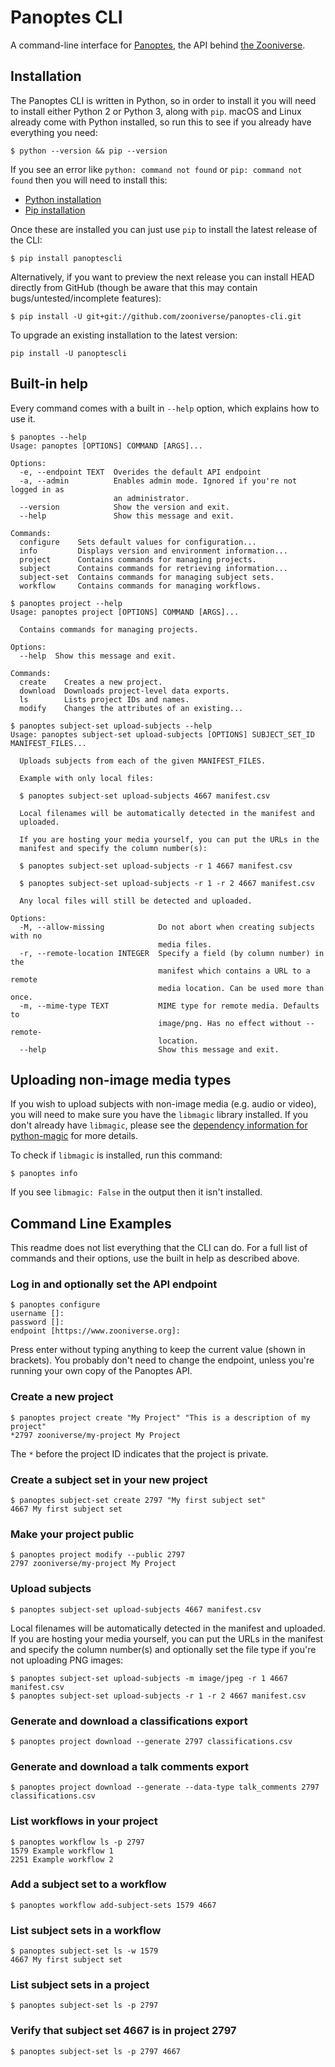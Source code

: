 # Panoptes CLI

A command-line interface for [Panoptes](https://github.com/zooniverse/Panoptes),
the API behind [the Zooniverse](https://www.zooniverse.org/).

## Installation

The Panoptes CLI is written in Python, so in order to install it you will need
to install either Python 2 or Python 3, along with `pip`. macOS and Linux
already come with Python installed, so run this to see if you already have
everything you need:

```
$ python --version && pip --version
```

If you see an error like `python: command not found` or `pip: command not found`
then you will need to install this:

- [Python installation](https://wiki.python.org/moin/BeginnersGuide/Download)
- [Pip installation](https://pip.pypa.io/en/stable/installing/)

Once these are installed you can just use `pip` to install the latest release of
the CLI:

```
$ pip install panoptescli
```

Alternatively, if you want to preview the next release you can install HEAD
directly from GitHub (though be aware that this may contain
bugs/untested/incomplete features):

```
$ pip install -U git+git://github.com/zooniverse/panoptes-cli.git
```

To upgrade an existing installation to the latest version:

```
pip install -U panoptescli
```

## Built-in help

Every command comes with a built in `--help` option, which explains how to use
it.

```
$ panoptes --help
Usage: panoptes [OPTIONS] COMMAND [ARGS]...

Options:
  -e, --endpoint TEXT  Overides the default API endpoint
  -a, --admin          Enables admin mode. Ignored if you're not logged in as
                       an administrator.
  --version            Show the version and exit.
  --help               Show this message and exit.

Commands:
  configure    Sets default values for configuration...
  info         Displays version and environment information...
  project      Contains commands for managing projects.
  subject      Contains commands for retrieving information...
  subject-set  Contains commands for managing subject sets.
  workflow     Contains commands for managing workflows.
```

```
$ panoptes project --help
Usage: panoptes project [OPTIONS] COMMAND [ARGS]...

  Contains commands for managing projects.

Options:
  --help  Show this message and exit.

Commands:
  create    Creates a new project.
  download  Downloads project-level data exports.
  ls        Lists project IDs and names.
  modify    Changes the attributes of an existing...
```

```
$ panoptes subject-set upload-subjects --help
Usage: panoptes subject-set upload-subjects [OPTIONS] SUBJECT_SET_ID MANIFEST_FILES...

  Uploads subjects from each of the given MANIFEST_FILES.

  Example with only local files:

  $ panoptes subject-set upload-subjects 4667 manifest.csv

  Local filenames will be automatically detected in the manifest and
  uploaded.

  If you are hosting your media yourself, you can put the URLs in the
  manifest and specify the column number(s):

  $ panoptes subject-set upload-subjects -r 1 4667 manifest.csv

  $ panoptes subject-set upload-subjects -r 1 -r 2 4667 manifest.csv

  Any local files will still be detected and uploaded.

Options:
  -M, --allow-missing            Do not abort when creating subjects with no
                                 media files.
  -r, --remote-location INTEGER  Specify a field (by column number) in the
                                 manifest which contains a URL to a remote
                                 media location. Can be used more than once.
  -m, --mime-type TEXT           MIME type for remote media. Defaults to
                                 image/png. Has no effect without --remote-
                                 location.
  --help                         Show this message and exit.
```

## Uploading non-image media types

If you wish to upload subjects with non-image media (e.g. audio or video),
you will need to make sure you have the `libmagic` library installed. If you
don't already have `libmagic`, please see the [dependency information for
python-magic](https://github.com/ahupp/python-magic#dependencies) for more
details.

To check if `libmagic` is installed, run this command:

```
$ panoptes info
```

If you see `libmagic: False` in the output then it isn't installed.

## Command Line Examples

This readme does not list everything that the CLI can do. For a full list of
commands and their options, use the built in help as described above.

### Log in and optionally set the API endpoint

```
$ panoptes configure
username []:
password []:
endpoint [https://www.zooniverse.org]:
```

Press enter without typing anything to keep the current value (shown in
brackets). You probably don't need to change the endpoint, unless you're running
your own copy of the Panoptes API.

### Create a new project

```
$ panoptes project create "My Project" "This is a description of my project"
*2797 zooniverse/my-project My Project
```

The `*` before the project ID indicates that the project is private.

### Create a subject set in your new project

```
$ panoptes subject-set create 2797 "My first subject set"
4667 My first subject set
```

### Make your project public

```
$ panoptes project modify --public 2797
2797 zooniverse/my-project My Project
```

### Upload subjects

```
$ panoptes subject-set upload-subjects 4667 manifest.csv
```

Local filenames will be automatically detected in the manifest and uploaded. If
you are hosting your media yourself, you can put the URLs in the manifest and
specify the column number(s) and optionally set the file type if you're not
uploading PNG images:

```
$ panoptes subject-set upload-subjects -m image/jpeg -r 1 4667 manifest.csv
$ panoptes subject-set upload-subjects -r 1 -r 2 4667 manifest.csv
```

### Generate and download a classifications export

```
$ panoptes project download --generate 2797 classifications.csv
```

### Generate and download a talk comments export

```
$ panoptes project download --generate --data-type talk_comments 2797 classifications.csv
```

### List workflows in your project

```
$ panoptes workflow ls -p 2797
1579 Example workflow 1
2251 Example workflow 2
```

### Add a subject set to a workflow

```
$ panoptes workflow add-subject-sets 1579 4667
```

### List subject sets in a workflow

```
$ panoptes subject-set ls -w 1579
4667 My first subject set
```

### List subject sets in a project

```
$ panoptes subject-set ls -p 2797
```

### Verify that subject set 4667 is in project 2797

```
$ panoptes subject-set ls -p 2797 4667
```
